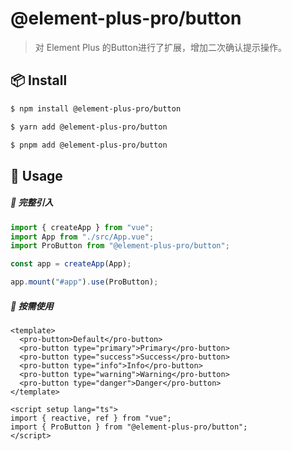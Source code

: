 # @element-plus-pro/button

> 对 Element Plus 的Button进行了扩展，增加二次确认提示操作。

## 📦 Install

```bash
$ npm install @element-plus-pro/button
```

```bash
$ yarn add @element-plus-pro/button
```

```bash
$ pnpm add @element-plus-pro/button
```

## 🔨 Usage

##### 🚀 完整引入

```ts
import { createApp } from "vue";
import App from "./src/App.vue";
import ProButton from "@element-plus-pro/button";

const app = createApp(App);

app.mount("#app").use(ProButton);
```

##### 🚀 按需使用

```vue
<template>
  <pro-button>Default</pro-button>
  <pro-button type="primary">Primary</pro-button>
  <pro-button type="success">Success</pro-button>
  <pro-button type="info">Info</pro-button>
  <pro-button type="warning">Warning</pro-button>
  <pro-button type="danger">Danger</pro-button>
</template>

<script setup lang="ts">
import { reactive, ref } from "vue";
import { ProButton } from "@element-plus-pro/button";
</script>
```
